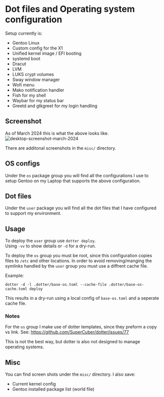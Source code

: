 # Dot files and Operating system configuration

Setup currently is:
* Gentoo Linux
* Custom config for the X1
* Unified kernel image / EFI booting
* systemd boot
* Dracut
* LVM
* LUKS crypt volumes
* Sway window manager
* Wofi menu
* Mako notification handler
* Fish for my shell
* Waybar for my status bar
* Greetd and gtkgreet for my login handling

## Screenshot

As of March 2024 this is what the above looks like.
![desktop-screenshot-march-2024](https://github.com/brendanhoran/dotfiles-dotter/assets/3905013/e110ddd6-2732-4092-919f-5b9cd22395f1)

There are additonal screenshots in the `misc/` directory.


## OS configs

Under the `os` package group you will find all the configurations I use to setup Gentoo on my Laptop that supports the above configuration.

## Dot files

Under the `user` package you will find all the dot files that I have configured to support my environment.

## Usage

To deploy the `user` group use `dotter deploy`.     
Using `-vv` to show details or `-d` for a dry-run.

To deploy the `os` group you must be root, since this configuration copies files to `/etc` and other locations.
In order to avoid removing/manging the symlinks handled by the `user` group you must use a diffrent cache file.

Example:
```
dotter -d -l .dotter/base-os.toml --cache-file .dotter/base-os-cache.toml deploy
```
This results in a dry-run using a local config of `base-os.toml` and a seperate cache file.

### Notes

For the `os` group I make use of dotter templates, since they preform a copy vs link.
See:
https://github.com/SuperCuber/dotter/issues/77

This is not the best way, but dotter is also not designed to manage operating systems.

## Misc
You can find screen shots under the `misc/` directory.
I also save:
* Current kernel config
* Gentoo installed package list (world file)

